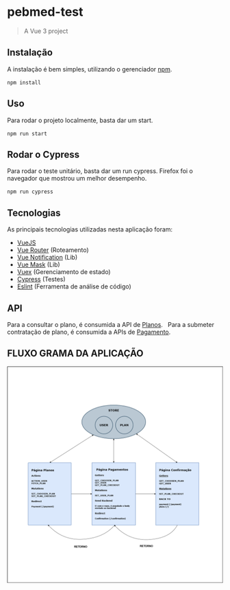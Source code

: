 # pebmed-test

> A Vue 3 project

## Instalação

A instalação é bem simples, utilizando o gerenciador [npm](https://www.npmjs.com/).

```npm
npm install
```

## Uso

Para rodar o projeto localmente, basta dar um start.

```npm
npm run start
```
## Rodar o Cypress

Para rodar o teste unitário, basta dar um run cypress. Firefox foi o navegador que mostrou um melhor desempenho.

```npm
npm run cypress
```

## Tecnologias
As principais tecnologias utilizadas nesta aplicação foram:

* [VueJS](https://vuejs.org)
* [Vue Router](https://router.vuejs.org/) (Roteamento)
* [Vue Notification](https://www.npmjs.com/package/vue-notification) (Lib)
* [Vue Mask](https://www.npmjs.com/package/vue-notification) (Lib)
* [Vuex](https://vuex.vuejs.org) (Gerenciamento de estado)
* [Cypress](https://www.cypress.io/) (Testes)
* [Eslint](https://eslint.org/) (Ferramenta de análise de código)



## API

Para a consultar o plano, é consumida a API de [Planos](https://604b7df6ee7cb900176a23a7.mockapi.io/api/v1/offer).
&nbsp;
Para a submeter contratação de plano, é consumida a APIs de [Pagamento](https://604b7df6ee7cb900176a23a7.mockapi.io/api/v1/offer).

## FLUXO GRAMA DA APLICAÇÃO

<img src="./src/assets/fluxograma.png" alt="Fluxograma Vuex Planos">

